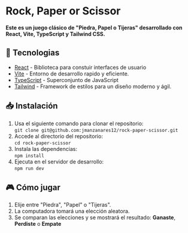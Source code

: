 # Rock, Paper or Scissor

**Este es un juego clásico de "Piedra, Papel o Tijeras" desarrollado con React, Vite, TypeScript y Tailwind CSS.**

## 🚀 Tecnologias
* [React](https://es.react.dev/) - Biblioteca para constuir interfaces de usuario
* [Vite](https://vite.dev/) - Entorno de desarrollo rapido y eficiente.
* [TypeScript](https://www.typescriptlang.org/) - Superconjunto de JavaScript
* [Tailwind](https://tailwindcss.com/) - Framework de estilos para un diseño moderno y ágil.

## 📥 Instalación 
1. Usa el siguiente comando para clonar el repositorio:\
   `git clone git@github.com:jmanzanares12/rock-paper-scissor.git`
2. Accede al directorio del repositorio:\
   `cd rock-paper-scissor`
3. Instala las dependencias:\
   `npm install`
4. Ejecuta en el servidor de desarrollo:\
   `npm run dev`

## 🎮 Cómo jugar
1. Elije entre "Piedra", "Papel" o "Tijeras".
2. La computadora tomará una elección aleatora.
3. Se comparan las elecciones y se mostrará el resultado: **Ganaste**, **Perdiste** o **Empate**
